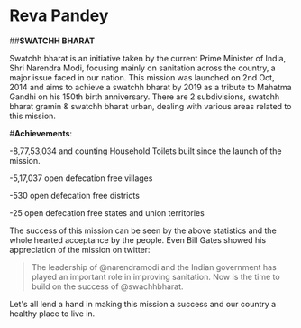 # Reva Pandey

##**SWATCHH BHARAT**

Swatchh bharat is an initiative taken by the current Prime Minister of India, Shri Narendra Modi, focusing mainly on sanitation across the country, a major issue faced in our nation.
This mission was launched on 2nd Oct, 2014 and aims to achieve a swatchh bharat by 2019 as a tribute to Mahatma Gandhi on his 150th birth anniversary.
There are 2 subdivisions, swatchh bharat gramin & swatchh bharat urban, dealing with various areas related to this mission.

#**Achievements**:

-8,77,53,034 and counting Household Toilets built since the launch of the mission.

-5,17,037 open defecation free villages

-530 open defecation free districts

-25 open defecation free states and union territories

The success of this mission can be seen by the above statistics and the whole hearted acceptance by the people. Even Bill Gates showed his appreciation of the mission on twitter:

>The leadership of @narendramodi and the Indian government has played an important role in improving sanitation. Now is the time to build on the success of @swachhbharat.

Let's all lend a hand in making this mission a success and our country a healthy place to live in.
